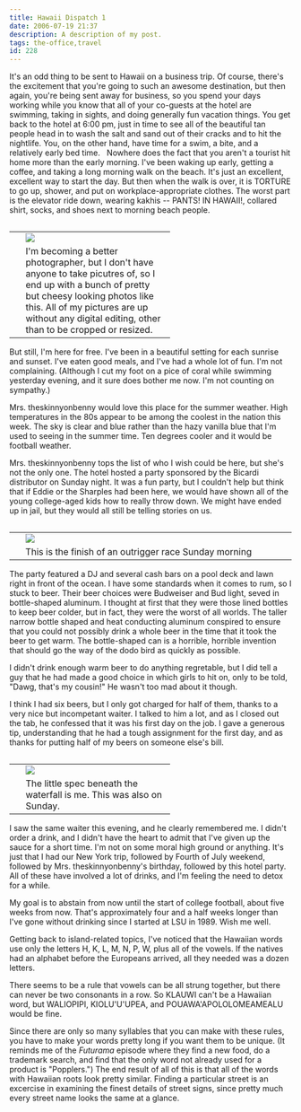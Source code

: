 ```yaml
---
title: Hawaii Dispatch 1
date: 2006-07-19 21:37
description: A description of my post.
tags: the-office,travel
id: 228
---
```

 It's an odd thing to be sent to Hawaii on a business trip.  Of course, there's the excitement that you're going to such an awesome destination, but then again, you're being sent away for business, so you spend your days working while you know that all of your co-guests at the hotel are swimming, taking in sights, and doing generally fun vacation things.  You get back to the hotel at 6:00 pm, just in time to see all of the beautiful tan people head in to wash the salt and sand out of their cracks and to hit the nightlife.  You, on the other hand, have time for a swim, a bite, and a relatively early bed time.
<span class="spanEndPreview">&nbsp;</span>
Nowhere does the fact that you aren't a tourist hit home more than the early morning.  I've been waking up early, getting a coffee, and taking a long morning walk on the beach.  It's just an excellent, excellent way to start the day.  But then when the walk is over, it is TORTURE to go up, shower, and put on workplace-appropriate clothes.  The worst part is the elevator ride down, wearing kakhis -- PANTS!  IN HAWAII!, collared shirt, socks, and shoes next to morning beach people.

<table cellpadding="2" align="right"><tr><td width="5" rowspan="2"><spacer type="block" width="5" height="1"></td><td width="250" ><img src="/img/hawaii-tree.jpg"></td></tr><tr><td class="caption" width="250">I'm becoming a better photographer, but I don't have anyone to take picutres of, so I end up with a bunch of pretty but cheesy looking photos like this.  All of my pictures are up without any digital editing, other than to be cropped or resized.</td></tr></table>

But still, I'm here for free.  I've been in a beautiful setting for each sunrise and sunset.  I've eaten good meals, and I've had a whole lot of fun.  I'm not complaining.  (Although I cut my foot on a pice of coral while swimming yesterday evening, and it sure does bother me now.  I'm not counting on sympathy.)

Mrs. theskinnyonbenny would love this place for the summer weather.  High temperatures in the 80s appear to be among the coolest in the nation this week.  The sky is clear and blue rather than the hazy vanilla blue that I'm used to seeing in the summer time.  Ten degrees cooler and it would be football weather.

Mrs. theskinnyonbenny tops the list of who I wish could be here, but she's not the only one.  The hotel hosted a party sponsored by the Bicardi distributor on Sunday night.  It was a fun party, but I couldn't help but think that if Eddie or the Sharples had been here, we would have shown all of the young college-aged kids how to really throw down.  We might have ended up in jail, but they would all still be telling stories on us.

<table cellpadding="2" align="right"><tr><td width="5" rowspan="2"><spacer type="block" width="5" height="1"></td><td width="500" ><img src="/img/hawaii-outrigger.jpg"></td></tr><tr><td class="caption" width="250">This is the finish of an outrigger race Sunday morning</td></tr></table>

The party featured a DJ and several cash bars on a pool deck and lawn right in front of the ocean.  I have some standards when it comes to rum, so I stuck to beer.  Their beer choices were Budweiser and Bud light, seved in bottle-shaped aluminum.  I thought at first that they were those lined bottles to keep beer colder, but in fact, they were the worst of all worlds.  The taller narrow bottle shaped and heat conducting aluminum conspired to ensure that you could not possibly drink a whole beer in the time that it took the beer to get warm.  The bottle-shaped can is a horrible, horrible invention that should go the way of the dodo bird as quickly as possible.

I didn't drink enough warm beer to do anything regretable, but I did tell a guy that he had made a good choice in which girls to hit on, only to be told, "Dawg, that's my cousin!"  He wasn't too mad about it though.  

I think I had six beers, but I only got charged for half of them, thanks to a very nice but incompetant waiter.  I talked to him a lot, and as I closed out the tab, he confessed that it was his first day on the job.  I gave a generous tip, understanding that he had a tough assignment for the first day, and as thanks for putting half of my beers on someone else's bill.

<table cellpadding="2" align="right"><tr><td width="5" rowspan="2"><spacer type="block" width="5" height="1"></td><td width="250" ><img src="/img/hawaii-falls.jpg"></td></tr><tr><td class="caption" width="250">The little spec beneath the waterfall is me.  This was also on Sunday.</td></tr></table>

I saw the same waiter this evening, and he clearly remembered me.  I didn't order a drink, and I didn't have the heart to admit that I've given up the sauce for a short time.  I'm not on some moral high ground or anything.  It's just that I had our New York trip, followed by Fourth of July weekend, followed by Mrs. theskinnyonbenny's birthday, followed by this hotel party.  All of these have involved a lot of drinks, and I'm feeling the need to detox for a while.

My goal is to abstain from now until the start of college football, about five weeks from now.  That's approximately four and a half weeks longer than I've gone without drinking since I started at LSU in 1989.  Wish me well.

Getting back to island-related topics, I've noticed that the Hawaiian words use only the letters H, K, L, M, N, P, W, plus all of the vowels.  If the natives had an alphabet before the Europeans arrived, all they needed was a dozen letters.

There seems to be a rule that vowels can be all strung together, but there can never be two consonants in a row.  So KLAUWI can't be a Hawaiian word, but WALIOPIPI, KIOLU'U'UPEA, and POUAWA'APOLOLOMEAMEALU would be fine.

Since there are only so many syllables that you can make with these rules, you have to make your words pretty long if you want them to be unique.  (It reminds me of the <i>Futurama</i> episode where they find a new food, do a trademark search, and find that the only word not already used for a product is "Popplers.")  The end result of all of this is that all of the words with Hawaiian roots look pretty similar.  Finding a particular street is an excercise in examining the finest details of street signs, since pretty much every street name looks the same at a glance.  
  



